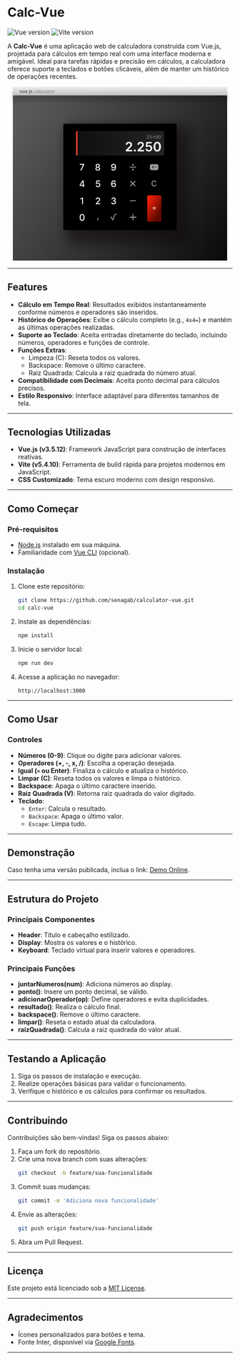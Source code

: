 # Calc-Vue

<p align="left">
    <img src="https://img.shields.io/badge/vue-v3.5.12-359369?logo=vue.js&labelColor=white" alt="Vue version">
    <img src="https://img.shields.io/badge/vite-v5.4.10-6568FF?logo=vite&labelColor=white" alt="Vite version">
</p>

A **Calc-Vue** é uma aplicação web de calculadora construída com Vue.js, projetada para cálculos em tempo real com uma interface moderna e amigável. Ideal para tarefas rápidas e precisão em cálculos, a calculadora oferece suporte a teclados e botões clicáveis, além de manter um histórico de operações recentes.

![Screenshot Home](https://github.com/senagab/servidores-estaticos/blob/main/calc.png)

---

## Features

- **Cálculo em Tempo Real**: Resultados exibidos instantaneamente conforme números e operadores são inseridos.
- **Histórico de Operações**: Exibe o cálculo completo (e.g., `4x4=`) e mantém as últimas operações realizadas.
- **Suporte ao Teclado**: Aceita entradas diretamente do teclado, incluindo números, operadores e funções de controle.
- **Funções Extras**: 
  - Limpeza (C): Reseta todos os valores.
  - Backspace: Remove o último caractere.
  - Raiz Quadrada: Calcula a raiz quadrada do número atual.
- **Compatibilidade com Decimais**: Aceita ponto decimal para cálculos precisos.
- **Estilo Responsivo**: Interface adaptável para diferentes tamanhos de tela.

---

## Tecnologias Utilizadas

- **Vue.js (v3.5.12)**: Framework JavaScript para construção de interfaces reativas.
- **Vite (v5.4.10)**: Ferramenta de build rápida para projetos modernos em JavaScript.
- **CSS Customizado**: Tema escuro moderno com design responsivo.

---

## Como Começar

### Pré-requisitos

- [Node.js](https://nodejs.org/) instalado em sua máquina.
- Familiaridade com [Vue CLI](https://cli.vuejs.org/) (opcional).

### Instalação

1. Clone este repositório:
    ```bash
    git clone https://github.com/senagab/calculator-vue.git
    cd calc-vue
    ```
2. Instale as dependências:
    ```bash
    npm install
    ```
3. Inicie o servidor local:
    ```bash
    npm run dev
    ```
4. Acesse a aplicação no navegador:
    ```
    http://localhost:3000
    ```

---

## Como Usar

### Controles

- **Números (0-9)**: Clique ou digite para adicionar valores.
- **Operadores (+, -, x, /)**: Escolha a operação desejada.
- **Igual (`=` ou Enter)**: Finaliza o cálculo e atualiza o histórico.
- **Limpar (C)**: Reseta todos os valores e limpa o histórico.
- **Backspace**: Apaga o último caractere inserido.
- **Raiz Quadrada (V)**: Retorna raiz quadrada do valor digitado.
- **Teclado**:
  - `Enter`: Calcula o resultado.
  - `Backspace`: Apaga o último valor.
  - `Escape`: Limpa tudo.

---

## Demonstração

Caso tenha uma versão publicada, inclua o link:
[Demo Online](#).

---

## Estrutura do Projeto

### Principais Componentes

- **Header**: Título e cabeçalho estilizado.
- **Display**: Mostra os valores e o histórico.
- **Keyboard**: Teclado virtual para inserir valores e operadores.

### Principais Funções

- **juntarNumeros(num)**: Adiciona números ao display.
- **ponto()**: Insere um ponto decimal, se válido.
- **adicionarOperador(op)**: Define operadores e evita duplicidades.
- **resultado()**: Realiza o cálculo final.
- **backspace()**: Remove o último caractere.
- **limpar()**: Reseta o estado atual da calculadora.
- **raizQuadrada()**: Calcula a raiz quadrada do valor atual.

---

## Testando a Aplicação

1. Siga os passos de instalação e execução.
2. Realize operações básicas para validar o funcionamento.
3. Verifique o histórico e os cálculos para confirmar os resultados.

---

## Contribuindo

Contribuições são bem-vindas! Siga os passos abaixo:

1. Faça um fork do repositório.
2. Crie uma nova branch com suas alterações:
    ```bash
    git checkout -b feature/sua-funcionalidade
    ```
3. Commit suas mudanças:
    ```bash
    git commit -m 'Adiciona nova funcionalidade'
    ```
4. Envie as alterações:
    ```bash
    git push origin feature/sua-funcionalidade
    ```
5. Abra um Pull Request.

---

## Licença

Este projeto está licenciado sob a [MIT License](./LICENSE).

---

## Agradecimentos

- Ícones personalizados para botões e tema.
- Fonte Inter, disponível via [Google Fonts](https://fonts.google.com/specimen/Inter).

---
